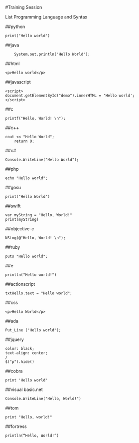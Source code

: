 #Training Session

List Programming Language and Syntax

##python
	
	print("Hello world")

##java
	  
    	System.out.println("Hello World");

##html

	<p>Hello world</p>

##javascript

	<script>
	document.getElementById("demo").innerHTML = 'Hello world';
	</script>

##c

	printf("Hello, World! \n");

##c++

  	cout << "Hello World";
        return 0;

##c#

	Console.WriteLine("Hello World");

##php	

	echo "Hello world";
	
##gosu
	
	print("Hello World")

##swift

	var myString = "Hello, World!"
	print(myString)

##objective-c

	NSLog(@"Hello, World! \n");

##ruby

	puts "Hello world";

##e

	println("Hello world!")

##actionscript

	txtHello.text = "Hello world";

##css

	<p>Hello World</p>

##ada

	Put_Line ("Hello world");

##jquery
	
	color: black;
  	text-align: center;
	/
	$("p").hide()

##cobra
	
	print 'Hello world'

##visual basic.net

	Console.WriteLine("Hello, World!")

##tom 

	print "Hello, world!"

##fortress 

	println(“Hello, World!”)